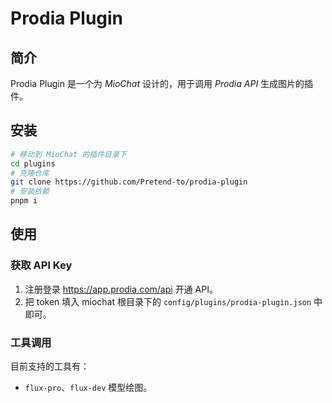 # Prodia Plugin

## 简介

Prodia Plugin 是一个为 *MioChat* 设计的，用于调用 *Prodia API* 生成图片的插件。

## 安装

```bash
# 移动到 MioChat 的插件目录下
cd plugins
# 克隆仓库
git clone https://github.com/Pretend-to/prodia-plugin
# 安装依赖
pnpm i 
```

## 使用

### 获取 API Key

1. 注册登录 https://app.prodia.com/api 开通 API。
2. 把 token 填入 miochat 根目录下的 `config/plugins/prodia-plugin.json` 中即可。

### 工具调用

目前支持的工具有：

- `flux-pro`、`flux-dev` 模型绘图。
